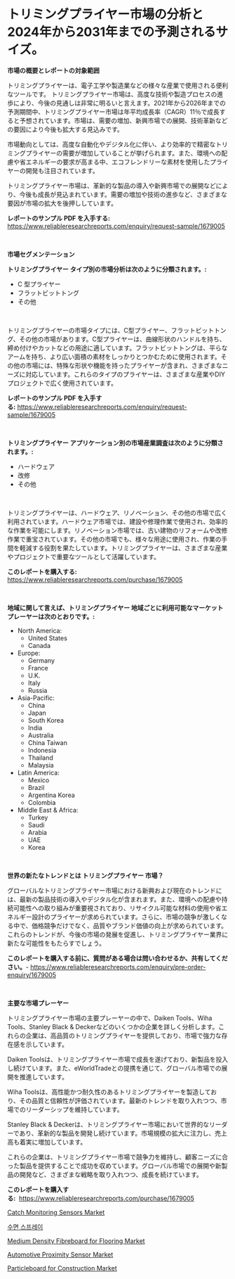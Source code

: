 <p><h1>トリミングプライヤー市場の分析と2024年から2031年までの予測されるサイズ。</h1></p><p><strong>市場の概要とレポートの対象範囲</strong></p>
<p><p>トリミングプライヤーは、電子工学や製造業などの様々な産業で使用される便利なツールです。 トリミングプライヤー市場は、高度な技術や製造プロセスの進歩により、今後の見通しは非常に明るいと言えます。2021年から2026年までの予測期間中、トリミングプライヤー市場は年平均成長率（CAGR）11％で成長すると予想されています。市場は、需要の増加、新興市場での展開、技術革新などの要因により今後も拡大する見込みです。</p><p>市場動向としては、高度な自動化やデジタル化に伴い、より効率的で精密なトリミングプライヤーの需要が増加していることが挙げられます。また、環境への配慮や省エネルギーの要求が高まる中、エコフレンドリーな素材を使用したプライヤーの開発も注目されています。</p><p>トリミングプライヤー市場は、革新的な製品の導入や新興市場での展開などにより、今後も成長が見込まれています。需要の増加や技術の進歩など、さまざまな要因が市場の拡大を後押ししています。</p></p>
<p><strong>レポートのサンプル PDF を入手する:</strong> <a href="https://www.reliableresearchreports.com/enquiry/request-sample/1679005">https://www.reliableresearchreports.com/enquiry/request-sample/1679005</a></p>
<p>&nbsp;</p>
<p><strong>市場セグメンテーション</strong></p>
<p><strong>トリミングプライヤー タイプ別の市場分析は次のように分類されます。:</strong></p>
<p><ul><li>C 型プライヤー</li><li>フラットビットトング</li><li>その他</li></ul></p>
<p>&nbsp;</p>
<p><p>トリミングプライヤーの市場タイプには、C型プライヤー、フラットビットトング、その他の市場があります。C型プライヤーは、曲線形状のハンドルを持ち、締め付けやカットなどの用途に適しています。フラットビットトングは、平らなアームを持ち、より広い面積の素材をしっかりとつかむために使用されます。その他の市場には、特殊な形状や機能を持ったプライヤーが含まれ、さまざまなニーズに対応しています。これらのタイプのプライヤーは、さまざまな産業やDIYプロジェクトで広く使用されています。</p></p>
<p><strong>レポートのサンプル PDF を入手する:</strong>&nbsp;<a href="https://www.reliableresearchreports.com/enquiry/request-sample/1679005">https://www.reliableresearchreports.com/enquiry/request-sample/1679005</a></p>
<p>&nbsp;</p>
<p><strong> トリミングプライヤー アプリケーション別の市場産業調査は次のように分類されます。:</strong></p>
<p><ul><li>ハードウェア</li><li>改修</li><li>その他</li></ul></p>
<p>&nbsp;</p>
<p><p>トリミングプライヤーは、ハードウェア、リノベーション、その他の市場で広く利用されています。ハードウェア市場では、建設や修理作業で使用され、効率的な作業を可能にします。リノベーション市場では、古い建物のリフォームや改修作業で重宝されています。その他の市場でも、様々な用途に使用され、作業の手間を軽減する役割を果たしています。トリミングプライヤーは、さまざまな産業やプロジェクトで重要なツールとして活躍しています。</p></p>
<p><strong>このレポートを購入する:</strong>&nbsp; <a href="https://www.reliableresearchreports.com/purchase/1679005">https://www.reliableresearchreports.com/purchase/1679005</a></p>
<p>&nbsp;</p>
<p><strong>地域に関して言えば、トリミングプライヤー 地域ごとに利用可能なマーケットプレーヤーは次のとおりです。:</strong></p>
<p><ul>
    <li>
        North America:
        <ul>
            <li>United States</li>
            <li>Canada</li>
        </ul>
    </li>
    <li>
        Europe:
        <ul>
            <li>Germany</li>
            <li>France</li>
            <li>U.K.</li>
            <li>Italy</li>
            <li>Russia</li>
        </ul>
    </li>
    <li>
        Asia-Pacific:
        <ul>
            <li>China</li>
            <li>Japan</li>
            <li>South Korea</li>
            <li>India</li>
            <li>Australia</li>
            <li>China Taiwan</li>
            <li>Indonesia</li>
            <li>Thailand</li>
            <li>Malaysia</li>
        </ul>
    </li>
    <li>
        Latin America:
        <ul>
            <li>Mexico</li>
            <li>Brazil</li>
            <li>Argentina Korea</li>
            <li>Colombia</li>
        </ul>
    </li>
    <li>
        Middle East & Africa:
        <ul>
            <li>Turkey</li>
            <li>Saudi</li>
            <li>Arabia</li>
            <li>UAE</li>
            <li>Korea</li>
        </ul>
    </li>
    </ul></p>
<p>&nbsp;</p>
<p><strong>世界の新たなトレンドとは トリミングプライヤー 市場？</strong></p>
<p><p>グローバルなトリミングプライヤー市場における新興および現在のトレンドには、最新の製品技術の導入やデジタル化が含まれます。また、環境への配慮や持続可能性への取り組みが重要視されており、リサイクル可能な材料の使用や省エネルギー設計のプライヤーが求められています。さらに、市場の競争が激しくなる中で、価格競争だけでなく、品質やブランド価値の向上が求められています。これらのトレンドが、今後の市場の発展を促進し、トリミングプライヤー業界に新たな可能性をもたらすでしょう。</p></p>
<p><strong>このレポートを購入する前に、質問がある場合は問い合わせるか、共有してください。</strong>- <a href="https://www.reliableresearchreports.com/enquiry/pre-order-enquiry/1679005">https://www.reliableresearchreports.com/enquiry/pre-order-enquiry/1679005</a></p>
<p>&nbsp;</p>
<p><strong>主要な市場プレーヤー</strong></p>
<p><p>トリミングプライヤー市場の主要プレーヤーの中で、Daiken Tools、Wiha Tools、Stanley Black & Deckerなどのいくつかの企業を詳しく分析します。これらの企業は、高品質のトリミングプライヤーを提供しており、市場で強力な存在感を示しています。</p><p>Daiken Toolsは、トリミングプライヤー市場で成長を遂げており、新製品を投入し続けています。また、eWorldTradeとの提携を通じて、グローバル市場での展開を推進しています。</p><p>Wiha Toolsは、高性能かつ耐久性のあるトリミングプライヤーを製造しており、その品質と信頼性が評価されています。最新のトレンドを取り入れつつ、市場でのリーダーシップを維持しています。</p><p>Stanley Black & Deckerは、トリミングプライヤー市場において世界的なリーダーであり、革新的な製品を開発し続けています。市場規模の拡大に注力し、売上高も着実に増加しています。</p><p>これらの企業は、トリミングプライヤー市場で競争力を維持し、顧客ニーズに合った製品を提供することで成功を収めています。グローバル市場での展開や新製品の開発など、さまざまな戦略を取り入れつつ、成長を続けています。</p></p>
<p><strong>このレポートを購入する:</strong>&nbsp;&nbsp;<a href="https://www.reliableresearchreports.com/purchase/1679005">https://www.reliableresearchreports.com/purchase/1679005</a></p>
<p><p><a href="https://view.publitas.com/reportprime-1/catch-monitoring-sensors-market-size-share-trends-analysis-report-by-material-by-type-by-end-user-by-region-and-segment-forecasts-2024-2031/">Catch Monitoring Sensors Market</a></p><p><a href="https://github.com/vs10l4sfg5c/Market-Research-Report-List-1/blob/main/7149582187637.md">수면 스프레이</a></p><p><a href="https://gamy-alyssum-396.notion.site/Medium-Density-Fibreboard-for-Flooring-Market-Research-Report-Provides-Critical-Insights-that-can-he-b7f2c72560c24ec4a249ff610a8eb4aa">Medium Density Fibreboard for Flooring Market</a></p><p><a href="https://github.com/Alonsoolds3wq1d81czn8rbol/Market-Research-Report-List-1/blob/main/automotive-proximity-sensor-market.md">Automotive Proximity Sensor Market</a></p><p><a href="https://boundless-drawbridge-702.notion.site/Particleboard-for-Construction-Market-Growth-Market-Trends-COVID-19-Impact-and-Forecasts-for-peri-af6250b6709440fdaf020935dbef3e82">Particleboard for Construction Market</a></p></p>